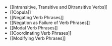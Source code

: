 * [[Intransitive, Transitive and Ditransitive Verbs]]
* [[Copula]]
* [[Negating Verb Phrases]]
* [[Negation as Failure of Verb Phrases]]
* [[Modal Verb Phrases]]
* [[Coordinating Verb Phrases]]
* [[Modifying Verb Phrases]]
